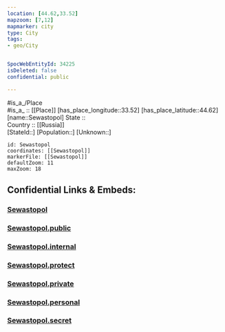 ```yaml
---
location: [44.62,33.52] 
mapzoom: [7,12] 
mapmarker: city 
type: City
tags:
- geo/City


SpocWebEntityId: 34225
isDeleted: false
confidential: public

---
```

#is_a_/Place  
#is_a_ :: [[Place]] 
[has_place_longitude::33.52] 
[has_place_latitude::44.62] 
[name::Sewastopol] 
State ::  
Country :: [[Russia]]  
[StateId::] 
[Population::] 
[Unknown::] 


```leaflet
id: Sewastopol
coordinates: [[Sewastopol]] 
markerFile: [[Sewastopol]] 
defaultZoom: 11 
maxZoom: 18
```


## Confidential Links & Embeds: 

### [Sewastopol](/_Standards/Earth/Continent/Europe/Europe~East/Ukraine/Regions~Ukraine/Crimea/Sewastopol.md) 

### [Sewastopol.public](/_public/Earth/Continent/Europe/Europe~East/Ukraine/Regions~Ukraine/Crimea/Sewastopol.public.md) 

### [Sewastopol.internal](/_internal/Earth/Continent/Europe/Europe~East/Ukraine/Regions~Ukraine/Crimea/Sewastopol.internal.md) 

### [Sewastopol.protect](/_protect/Earth/Continent/Europe/Europe~East/Ukraine/Regions~Ukraine/Crimea/Sewastopol.protect.md) 

### [Sewastopol.private](/_private/Earth/Continent/Europe/Europe~East/Ukraine/Regions~Ukraine/Crimea/Sewastopol.private.md) 

### [Sewastopol.personal](/_personal/Earth/Continent/Europe/Europe~East/Ukraine/Regions~Ukraine/Crimea/Sewastopol.personal.md) 

### [Sewastopol.secret](/_secret/Earth/Continent/Europe/Europe~East/Ukraine/Regions~Ukraine/Crimea/Sewastopol.secret.md)

